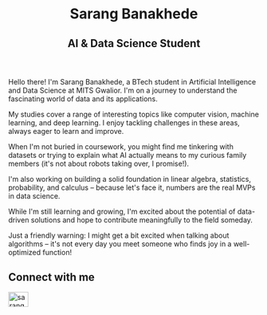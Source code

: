 <!DOCTYPE html>
<html lang="en">
<head>
    <meta charset="UTF-8">
    <meta name="viewport" content="width=device-width, initial-scale=1.0">
    <title>Sarang Banakhede - AI & Data Science Student</title>
</head>
<body>
    <header>
        <h1>Sarang Banakhede</h1>
        <h2>AI & Data Science Student</h2>
    </header>
    <main>
        <p>
            Hello there! I'm Sarang Banakhede, a BTech student in Artificial Intelligence and Data Science at MITS Gwalior. I'm on a journey to understand the fascinating world of data and its applications.
        </p>
        <p>
            My studies cover a range of interesting topics like computer vision, machine learning, and deep learning. I enjoy tackling challenges in these areas, always eager to learn and improve.
        </p>
        <p>
            When I'm not buried in coursework, you might find me tinkering with datasets or trying to explain what AI actually means to my curious family members (it's not about robots taking over, I promise!).
        </p>
        <p>
            I'm also working on building a solid foundation in linear algebra, statistics, probability, and calculus – because let's face it, numbers are the real MVPs in data science.
        </p>
        <p>
            While I'm still learning and growing, I'm excited about the potential of data-driven solutions and hope to contribute meaningfully to the field someday.
        </p>
        <p>
            Just a friendly warning: I might get a bit excited when talking about algorithms – it's not every day you meet someone who finds joy in a well-optimized function!
        </p>
        <h2>Connect with me</h2>
        <p>
            <a href="https://www.linkedin.com/in/sarang-banakhede-79327823a/"><img src="https://brandeps.com/icon-download/L/Linkedin-icon-vector-13.svg" alt="sarang banakhede" height="30" width="40" /></a>
        </p>
    </main>
</body>
</html>
